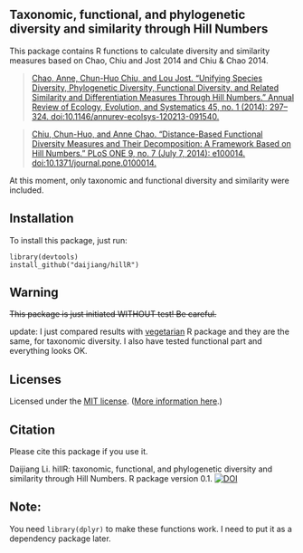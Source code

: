 ## Taxonomic, functional, and phylogenetic diversity and similarity through Hill Numbers

This package contains R functions to calculate diversity and similarity measures based on Chao, Chiu and Jost 2014 and Chiu & Chao 2014.

>[Chao, Anne, Chun-Huo Chiu, and Lou Jost. “Unifying Species Diversity, Phylogenetic Diversity, Functional Diversity, and Related Similarity and Differentiation Measures Through Hill Numbers.” Annual Review of Ecology, Evolution, and Systematics 45, no. 1 (2014): 297–324. doi:10.1146/annurev-ecolsys-120213-091540.](http://dx.doi.org/10.1146/annurev-ecolsys-120213-091540)
>

>[Chiu, Chun-Huo, and Anne Chao. “Distance-Based Functional Diversity Measures and Their Decomposition: A Framework Based on Hill Numbers.” PLoS ONE 9, no. 7 (July 7, 2014): e100014. doi:10.1371/journal.pone.0100014.](http://dx.doi.org/10.1371/journal.pone.0100014)


At this moment, only taxonomic and functional diversity and similarity were included.

## Installation
To install this package, just run:

    library(devtools)
    install_github("daijiang/hillR")
    
## Warning
~~This package is just initiated WITHOUT test! Be careful.~~

update: I just compared results with [vegetarian](http://cran.r-project.org/web/packages/vegetarian/index.html) R package and they are the same, for taxonomic diversity. I also have tested functional part and everything looks OK.

## Licenses

Licensed under the [MIT license](LICENSE). ([More information here](http://en.wikipedia.org/wiki/MIT_License).)

## Citation

Please cite this package if you use it.

Daijiang Li. hillR: taxonomic, functional, and phylogenetic diversity and similarity through Hill Numbers. R package version 0.1. [![DOI](https://zenodo.org/badge/31509531.svg)](https://zenodo.org/badge/latestdoi/31509531)


## Note:
You need `library(dplyr)` to make these functions work. I need to put it as a dependency package later.
